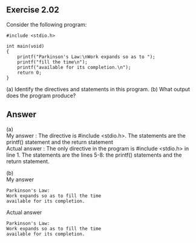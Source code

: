 ## Exercise 2.02
Consider the following program:

	#include <stdio.h>

	int main(void)
	{
	    printf("Parkinson's Law:\nWork expands so as to ");
	    printf("fill the time\n");
	    printf("available for its completion.\n");
	    return 0;
	}
(a) Identify the directives and statements in this program.
(b) What output does the program produce?
## Answer
(a)   
My answer : The directive is #include <stdio.h>. The statements are the printf() statement and the return statement   
Actual answer : The only directive in the program is #include <stdio.h> in line 1. The statements are the lines 5-8: the printf() statements and the return statement.   

(b)   
My answer

	Parkinson's Law:
	Work expands so as to fill the time
	available for its completion.

Actual answer

	Parkinson's Law:
	Work expands so as to fill the time
	available for its completion.
